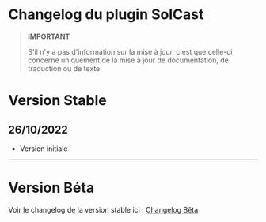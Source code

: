 # Changelog du plugin SolCast

>**IMPORTANT**
>
>S'il n'y a pas d'information sur la mise à jour, c'est que celle-ci concerne uniquement de la mise à jour de documentation, de traduction ou de texte.

# Version Stable

## 26/10/2022
- Version initiale

<hr/>

# Version Béta

Voir le changelog de la version stable ici : [Changelog Bêta](https://github.com/BisonJeedom/documentations/blob/main/solcast/changelog_beta.md)
